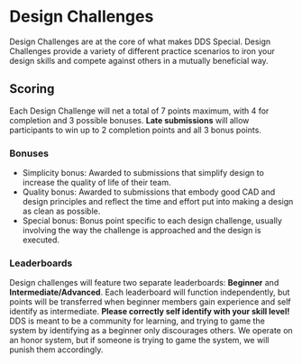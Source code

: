 # Design Challenges

Design Challenges are at the core of what makes DDS Special. Design Challenges provide a variety of different practice scenarios to iron your design skills and compete against others in a mutually beneficial way.

## Scoring
Each Design Challenge will net a total of 7 points maximum, with 4 for completion and 3 possible bonuses. **Late submissions** will allow participants to win up to 2 completion points and all 3 bonus points. 

### Bonuses
- Simplicity bonus: Awarded to submissions that simplify design to increase the quality of life of their team. 
- Quality bonus: Awarded to submissions that embody good CAD and design principles and reflect the time and effort put into making a design as clean as possible.
- Special bonus: Bonus point specific to each design challenge, usually involving the way the challenge is approached and the design is executed. 

### Leaderboards

Design challenges will feature two separate leaderboards: **Beginner** and **Intermediate/Advanced**. Each leaderboard will function independently, but points will be transferred when beginner members gain experience and self identify as intermediate. **Please correctly self identify with your skill level!** DDS is meant to be a community for learning, and trying to game the system by identifying as a beginner only discourages others. We operate on an honor system, but if someone is trying to game the system, we will punish them accordingly. 

<br>